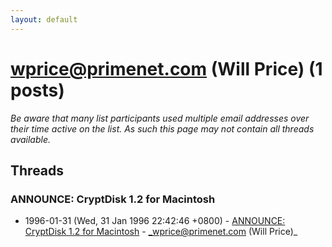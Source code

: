 ```yaml
---
layout: default
---
```


# wprice@primenet.com (Will Price) (1 posts)

_Be aware that many list participants used multiple email addresses over their time active on the list. As such this page may not contain all threads available._

## Threads

### ANNOUNCE: CryptDisk 1.2 for Macintosh
+ 1996-01-31 (Wed, 31 Jan 1996 22:42:46 +0800) - [ANNOUNCE: CryptDisk 1.2 for Macintosh](/archive/1996/01/9a321fc52e68ec189349146c7fe922f9fa616d3569558e3321e53f49fbaf8ce4) - _wprice@primenet.com (Will Price)_

